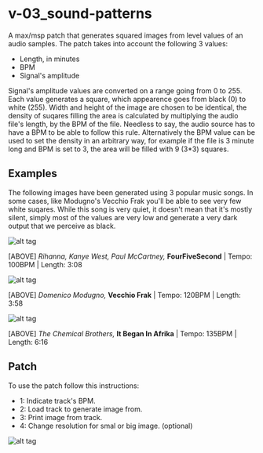 # v-03_sound-patterns

A max/msp patch that generates squared images from level values of an audio samples. The patch takes into account the following 3 values:

 - Length, in minutes
 - BPM
 - Signal's amplitude

Signal's amplitude values are converted on a range going from 0 to 255. Each value generates a square, which appearence goes from black (0) to white (255). Width and height of the image are chosen to be identical, the density of suqares filling the area is calculated by multiplying the audio file's length, by the BPM of the file. Needless to say, the audio source has to have a BPM to be able to follow this rule. Alternatively the BPM value can be used to set the density in an arbitrary way, for example if the file is 3 minute long and BPM is set to 3, the area will be filled with 9 (3*3) squares.

## Examples 
The following images have been generated using 3 popular music songs. In some cases, like Modugno's Vecchio Frak you'll be able to see very few white suqares. While this song is very quiet, it doesn't mean that it's mostly silent, simply most of the values are very low and generate a very dark output that we perceive as black.

![alt tag](https://github.com/lucaderosso/v-03_sound-patterns/blob/master/exports/hires/HIRES_188_313_84_Rihanna%20Kanye%20West%20Paul%20McCartney%20-%20four-five%20second%20.mp3.jpg)

[ABOVE] *Rihanna, Kanye West, Paul McCartney,* **FourFiveSecond** | Tempo: 100BPM | Length: 3:08

![alt tag](https://github.com/lucaderosso/v-03_sound-patterns/blob/master/exports/hires/HIRES_238_436_55_Domenico%20Modugno%20-%20Vecchio%20Frak.mp3.jpg)
 
[ABOVE] *Domenico Modugno,* **Vecchio Frak** | Tempo: 120BPM | Length: 3:58

![alt tag](https://github.com/lucaderosso/v-03_sound-patterns/blob/master/exports/hires/HIRES_376_846_23_The%20Chemical%20Brothers-It%20Began%20In%20Afrika.mp3.jpg)

[ABOVE]  *The Chemical Brothers,* **It Began In Afrika** | Tempo: 135BPM | Length: 6:16

## Patch

To use the patch follow this instructions: 

- 1: Indicate track's BPM.
- 2: Load track to generate image from.
- 3: Print image from track.
- 4: Change resolution for smal or big image. (optional)

![alt tag](https://github.com/lucaderosso/v-03_sound-patterns/blob/master/ldr-03_sound-patterns.png)
